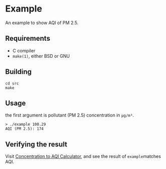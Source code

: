 # Example

An example to show AQI of PM 2.5.

## Requirements

* C compiler
* `make(1)`, either BSD or GNU

## Building

```console
cd src
make
```

## Usage

the first argument is pollutant (PM 2.5) concentration in `µg/m³`.

```console
> ./example 100.29
AQI (PM 2.5): 174
```

## Verifying the result

Visit [Concentration to AQI Calculator](https://www.airnow.gov/aqi/aqi-calculator-concentration/),
and see the result of `example`matches AQI.
